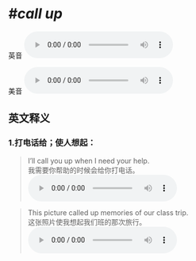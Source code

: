 # ***\#call up*** 
英音
<audio src="./media/call up1.aac" controls="controls"></audio>

美音
<audio src="./media/call up2.aac" controls="controls"></audio>



  

英文释义
---
### 1.**打电话给；使人想起：**  

 > I’ll call you up when I need your help.   
 > 我需要你帮助的时候会给你打电话。    
<audio src="./media/16-call.aac" controls="controls"></audio>

 > This picture called up memories of our class trip.   
 > 这张照片使我想起我们班的那次旅行。    
<audio src="./media/17-call.aac" controls="controls"></audio>


